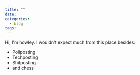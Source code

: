 ```yaml
---
title: ""
date: 
categories:
  - blog
tags:
---
```


Hi, I'm howley. I wouldn't expect much from this place besides:

* Poliposting
* Techposting
* Shitposting
* and chess
